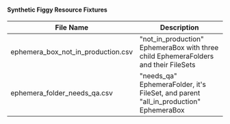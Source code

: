 #### Synthetic Figgy Resource Fixtures

| File Name                         | Description |
|-----------------------------------| ----------- |
|ephemera_box_not_in_production.csv | "not_in_production" EphemeraBox with three child EphemeraFolders and their FileSets |
|ephemera_folder_needs_qa.csv       | "needs_qa" EphemeraFolder, it's FileSet, and parent "all_in_production" EphemeraBox |
